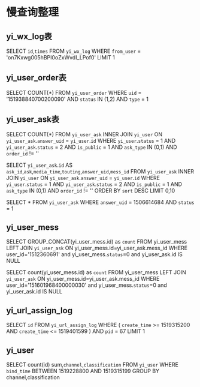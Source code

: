# 慢查询整理

## yi_wx_log表

SELECT `id`,`times` FROM `yi_wx_log` WHERE `from_user` = 'on7Kxwg005hBPI0oZxWvdI_LPof0' LIMIT 1


## yi_user_order表
SELECT COUNT(*) FROM `yi_user_order` WHERE `uid` = '151938840700200090' AND `status` IN (1,2) AND `type` = 1

## yi_user_ask表
SELECT COUNT(*) FROM `yi_user_ask` INNER JOIN `yi_user` ON `yi_user_ask`.`answer_uid` = `yi_user`.`id` WHERE `yi_user`.`status` = 1 AND `yi_user_ask`.`status` = 2 AND `is_public` = 1 AND `ask_type` IN (0,1) AND `order_id` != ''

SELECT `yi_user_ask`.`id` AS `ask_id`,`ask`,`media_time`,`touting`,`answer_uid`,`mess_id` FROM `yi_user_ask` INNER JOIN `yi_user` ON `yi_user_ask`.`answer_uid` = `yi_user`.`id` WHERE `yi_user`.`status` = 1 AND `yi_user_ask`.`status` = 2 AND `is_public` = 1 AND `ask_type` IN (0,1) AND `order_id` != '' ORDER BY `sort` DESC LIMIT 0,10

SELECT * FROM `yi_user_ask` WHERE `answer_uid` = 1506614684 AND `status` = 1

## yi_user_mess

SELECT GROUP_CONCAT(yi_user_mess.id) as `count` FROM yi_user_mess LEFT JOIN `yi_user_ask` ON yi_user_mess.id=yi_user_ask.mess_id WHERE user_id='1512360691' and yi_user_mess.`status`=0 and yi_user_ask.id IS NULL

SELECT count(yi_user_mess.id) as `count` FROM yi_user_mess LEFT JOIN `yi_user_ask` ON yi_user_mess.id=yi_user_ask.mess_id WHERE user_id='151601968400000030' and yi_user_mess.`status`=0 and yi_user_ask.id IS NULL


## yi_url_assign_log

SELECT `id` FROM `yi_url_assign_log` WHERE ( `create_time` >= 1519315200 AND `create_time` <= 1519401599 ) AND `pid` = 67 LIMIT 1


## yi_user

SELECT count(id) sum,`channel`,`classification` FROM `yi_user` WHERE `bind_time` BETWEEN 1519228800 AND 1519315199 GROUP BY channel,classification